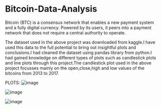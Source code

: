 # Bitcoin-Data-Analysis

Bitcoin (BTC) is a consensus network that enables a new payment system and a fully digital currency. Powered by its users, it peers into a payment network that does not require a central authority to operate.

The dataset used in the above project was downloaded from kaggle.I have used this data to the full potential to bring out insightful plots and conclusions.I had cleaned the dataset using pandas library from python.I had gained knowledge on different types of plots such as candlestick plots and line plots through this project.The candlestick plot used in the above project focusses mainly on the open,close,high and low values of the bitcoins from 2013 to 2017.

PLOTS:
![image](https://github.com/Srivatsan8055/Bitcoin-Data-Analysis/assets/114812178/623e0c77-a4b0-4d0d-84d2-be9467645577)

![image](https://github.com/Srivatsan8055/Bitcoin-Data-Analysis/assets/114812178/03874da6-108a-4f84-a7e4-919aff64b272)

![image](https://github.com/Srivatsan8055/Bitcoin-Data-Analysis/assets/114812178/8ac92993-0c00-4767-8738-c6608ce9ade2)
